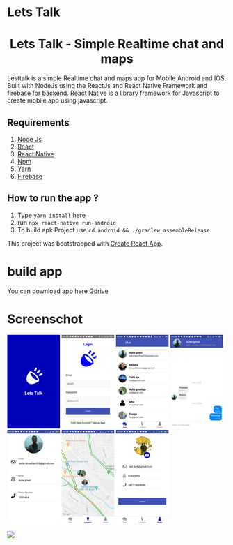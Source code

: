 # Lets Talk

<h1 align="center">Lets Talk - Simple Realtime chat and maps</h1>



Lesttalk is a simple Realtime chat and maps app for Mobile Android and IOS. Built with NodeJs using the ReactJs and React Native Framework and firebase for backend.
React Native is a library framework for Javascript to create mobile app using javascript.

## Requirements
1. <a href="https://nodejs.org/en/download/">Node Js</a>
2. <a href="https://github.com/facebook/react">React</a>
2. <a href="https://facebook.github.io/react-native/">React Native</a>
3. <a href="https://www.npmjs.com/">Npm</a>
3. <a href="https://yarnpkg.com/">Yarn</a>
3. <a href="https://firebase.google.com/">Firebase</a>


## How to run the app ?
1. Type `yarn install` [here](#requirements)
3. run `npx react-native run-android`
4. To build apk Project use `cd android && ./gradlew assembleRelease `

This project was bootstrapped with [Create React App](https://github.com/facebook/create-react-app).

# build app

You can download app here  <a href="https://drive.google.com/drive/folders/1ZZK1jy6eb_yDl97Xibj5lyaC1Rls_Sg3?usp=sharing">Gdrive</a>

# Screenschot

<p float="left" >
  <img src="./letstalk1.jpg" width="24%" style="margin-bottom:auto" />
  <img src="./letstalk2.jpg" width="24%" style="margin-bottom:auto" />
  <img src="./letstalk3.jpg" width="24%" style="margin-bottom:auto" />
  <img src="./letstalk4.jpg" width="24%" style="margin-bottom:auto" />
  <img src="./letstalk5.jpg" width="24%" style="margin-bottom:auto" />
  <img src="./letstalk6.jpg" width="24%" style="margin-bottom:auto" />
  <img src="./letstalk7.jpg" width="24%" style="margin-bottom:auto" />
</p>
<img src="./gif.png" width="40%" />



